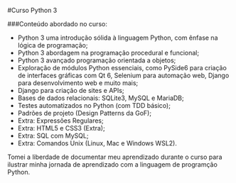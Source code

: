 #Curso Python 3

###Conteúdo abordado no curso:

- Python 3 uma introdução sólida à linguagem Python, com ênfase na lógica de programação;
- Python 3 abordagem na programação procedural e funcional;
- Python 3 avançado programação orientada a objetos;
- Exploração de módulos Python essenciais, como PySide6 para criação de interfaces gráficas com Qt 6, Selenium para automação web, Django para desenvolvimento web e muito mais;
- Django para criação de sites e APIs;
- Bases de dados relacionais: SQLite3, MySQL e MariaDB;
- Testes automatizados no Python (com TDD básico);
- Padrões de projeto (Design Patterns da GoF);
- Extra: Expressões Regulares;
- Extra: HTML5 e CSS3 (Extra);
- Extra: SQL com MySQL;
- Extra: Comandos Unix (Linux, Mac e Windows WSL2).

Tomei a liberdade de documentar meu aprendizado durante o curso para ilustrar
minha jornada de aprendizado com a linguagem de programção Python.